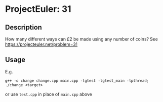 # ProjectEuler: 31

## Description
How many different ways can £2 be made using any number of coins?
See https://projecteuler.net/problem=31

## Usage
E.g. 
~~~
g++ -o change change.cpp main.cpp -lgtest -lgtest_main -lpthread;
./change <target>
~~~
or use `test.cpp` in place of `main.cpp` above
